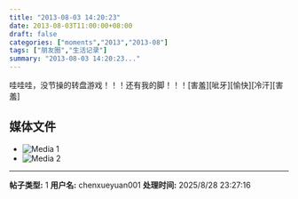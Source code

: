 ```yaml
---
title: "2013-08-03 14:20:23"
date: 2013-08-03T11:00:00+08:00
draft: false
categories: ["moments","2013","2013-08"]
tags: ["朋友圈","生活记录"]
summary: "2013-08-03 14:20:23..."
---
```


哇哇哇，没节操的转盘游戏！！！还有我的脚！！！[害羞][呲牙][愉快][冷汗][害羞]

## 媒体文件

- ![Media 1](/Moments/photos/2013-08-03/201308031420230.jpg)
- ![Media 2](/Moments/photos/2013-08-03/201308031420231.jpg)

---

**帖子类型:** 1
**用户名:** chenxueyuan001
**处理时间:** 2025/8/28 23:27:16